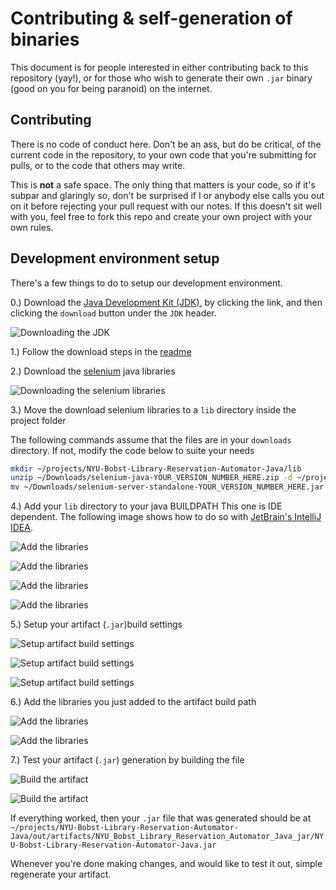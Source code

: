 # Contributing & self-generation of binaries
This document is for people interested in either contributing back to this repository (yay!),
or for those who wish to generate their own `.jar` binary (good on you for being paranoid) on the internet.

## Contributing
There is no code of conduct here. Don't be an ass, but do be critical, of the current code in the repository, 
to your own code that you're submitting for pulls, or to the code that others may write.

This is **not** a safe space. The only thing that matters is your code, so if it's subpar and glaringly so, 
don't be surprised if I or anybody else calls you out on it before rejecting your pull request with our notes. 
If this doesn't sit well with you, feel free to fork this repo and create your own project with your own rules.

## Development environment setup
There's a few things to do to setup our development environment.

0.) Download the [Java Development Kit (JDK)](http://www.oracle.com/technetwork/java/javase/downloads/index.html), by clicking the link,
and then clicking the `download` button under the `JDK` header.

![Downloading the JDK](/img/jdk.png)

1.) Follow the download steps in the [readme](README.md)

2.) Download the [selenium](http://www.seleniumhq.org/download/) java libraries

![Downloading the selenium libraries](/img/selenium.png)

3.) Move the download selenium libraries to a `lib` directory inside the project folder

The following commands assume that the files are in your `downloads` directory. If not, modify the code below to suite your needs
```sh
mkdir ~/projects/NYU-Bobst-Library-Reservation-Automator-Java/lib
unzip ~/Downloads/selenium-java-YOUR_VERSION_NUMBER_HERE.zip -d ~/projects/NYU-Bobst-Library-Reservation-Automator-Java/lib
mv ~/Downloads/selenium-server-standalone-YOUR_VERSION_NUMBER_HERE.jar ~/projects/NYU-Bobst-Library-Reservation-Automator-Java/lib
```

4.) Add your `lib` directory to your java BUILDPATH
This one is IDE dependent. The following image shows how to do so with [JetBrain's IntelliJ IDEA](https://www.jetbrains.com/idea/).

![Add the libraries](/img/dev/dev_1.png)

![Add the libraries](/img/dev/dev_2.png)

![Add the libraries](/img/dev/dev_3.png)

![Add the libraries](/img/dev/dev_4.png)

5.) Setup your artifact (`.jar`)build settings

![Setup artifact build settings](/img/dev/dev_5.png)

![Setup artifact build settings](/img/dev/dev_6.png)

![Setup artifact build settings](/img/dev/dev_7.png)

6.) Add the libraries you just added to the artifact build path

![Add the libraries](/img/dev/dev_8.png)

![Add the libraries](/img/dev/dev_9.png)

7.) Test your artifact (`.jar`) generation by building the file

![Build the artifact](/img/dev/dev_10.png)

![Build the artifact](/img/dev/dev_11.png)

If everything worked, then your `.jar` file that was generated should be at 
`~/projects/NYU-Bobst-Library-Reservation-Automator-Java/out/artifacts/NYU_Bobst_Library_Reservation_Automator_Java_jar/NYU-Bobst-Library-Reservation-Automator-Java.jar`

Whenever you're done making changes, and would like to test it out, simple regenerate your artifact.
